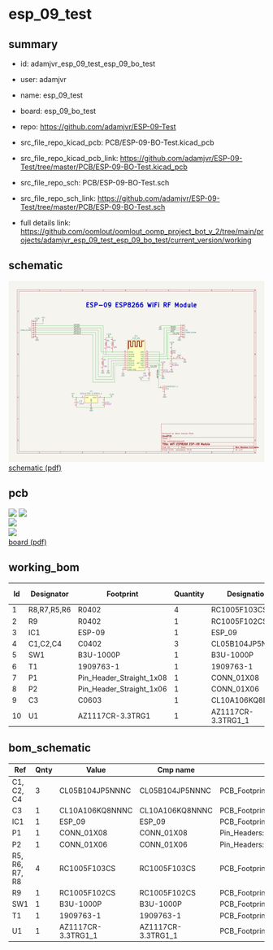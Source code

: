 # esp_09_test
 
## summary 
* id: adamjvr_esp_09_test_esp_09_bo_test
* user: adamjvr
* name: esp_09_test
* board: esp_09_bo_test
* repo: https://github.com/adamjvr/ESP-09-Test
* src_file_repo_kicad_pcb: PCB/ESP-09-BO-Test.kicad_pcb
* src_file_repo_kicad_pcb_link: https://github.com/adamjvr/ESP-09-Test/tree/master/PCB/ESP-09-BO-Test.kicad_pcb


* src_file_repo_sch: PCB/ESP-09-BO-Test.sch
* src_file_repo_sch_link: https://github.com/adamjvr/ESP-09-Test/tree/master/PCB/ESP-09-BO-Test.sch
* full details link: https://github.com/oomlout/oomlout_oomp_project_bot_v_2/tree/main/projects/adamjvr_esp_09_test_esp_09_bo_test/current_version/working  

## schematic  
![](working_schematic_600.png)  
[schematic (pdf)](working_schematic.pdf) 






















## pcb  
![](working_3d_600.png) 
![](working_3d_front_600.png)  
![](working_3d_back_600.png)  
![](working_600.png)  
[board (pdf)](working.pdf)  

## working_bom
| Id | Designator | Footprint | Quantity | Designation | Supplier and ref |  | None | 
| --- | --- | --- | --- | --- | --- | --- | --- | 
| 1 | R8,R7,R5,R6 | R0402 | 4 | RC1005F103CS |  |  | [''] | 
| 2 | R9 | R0402 | 1 | RC1005F102CS |  |  | [''] | 
| 3 | IC1 | ESP-09 | 1 | ESP_09 |  |  | [''] | 
| 4 | C1,C2,C4 | C0402 | 3 | CL05B104JP5NNNC |  |  | [''] | 
| 5 | SW1 | B3U-1000P | 1 | B3U-1000P |  |  | [''] | 
| 6 | T1 | 1909763-1 | 1 | 1909763-1 |  |  | [''] | 
| 7 | P1 | Pin_Header_Straight_1x08 | 1 | CONN_01X08 |  |  | [''] | 
| 8 | P2 | Pin_Header_Straight_1x06 | 1 | CONN_01X06 |  |  | [''] | 
| 9 | C3 | C0603 | 1 | CL10A106KQ8NNNC |  |  | [''] | 
| 10 | U1 | AZ1117CR-3.3TRG1 | 1 | AZ1117CR-3.3TRG1_1 |  |  | [''] | 


## bom_schematic
| Ref | Qnty | Value | Cmp name | Footprint | Description | Vendor | DNP | 
| --- | --- | --- | --- | --- | --- | --- | --- | 
| C1, C2, C4 | 3 | CL05B104JP5NNNC | CL05B104JP5NNNC | PCB_Footprints:C0402 |  |  |  | 
| C3 | 1 | CL10A106KQ8NNNC | CL10A106KQ8NNNC | PCB_Footprints:C0603 |  |  |  | 
| IC1 | 1 | ESP_09 | ESP_09 | PCB_Footprints:ESP-09 |  |  |  | 
| P1 | 1 | CONN_01X08 | CONN_01X08 | Pin_Headers:Pin_Header_Straight_1x08 |  |  |  | 
| P2 | 1 | CONN_01X06 | CONN_01X06 | Pin_Headers:Pin_Header_Straight_1x06 |  |  |  | 
| R5, R6, R7, R8 | 4 | RC1005F103CS | RC1005F103CS | PCB_Footprints:R0402 |  |  |  | 
| R9 | 1 | RC1005F102CS | RC1005F102CS | PCB_Footprints:R0402 |  |  |  | 
| SW1 | 1 | B3U-1000P | B3U-1000P | PCB_Footprints:B3U-1000P |  |  |  | 
| T1 | 1 | 1909763-1 | 1909763-1 | PCB_Footprints:1909763-1 |  |  |  | 
| U1 | 1 | AZ1117CR-3.3TRG1_1 | AZ1117CR-3.3TRG1_1 | PCB_Footprints:AZ1117CR-3.3TRG1 |  |  |  | 



